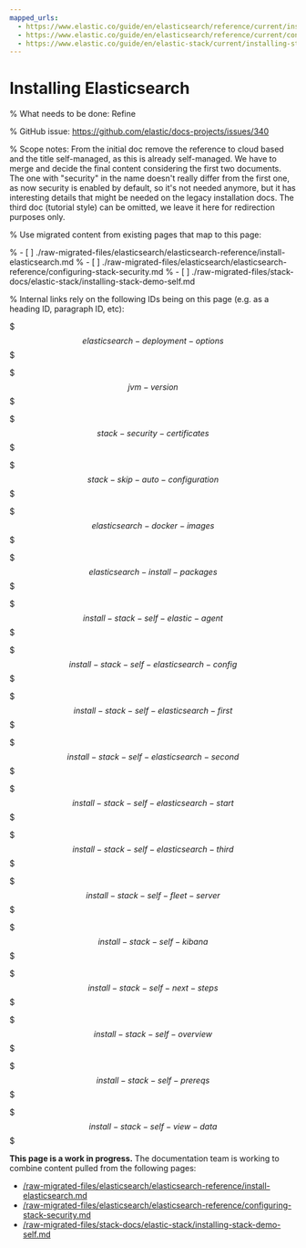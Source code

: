 ```yaml
---
mapped_urls:
  - https://www.elastic.co/guide/en/elasticsearch/reference/current/install-elasticsearch.html
  - https://www.elastic.co/guide/en/elasticsearch/reference/current/configuring-stack-security.html
  - https://www.elastic.co/guide/en/elastic-stack/current/installing-stack-demo-self.html
---
```


# Installing Elasticsearch

% What needs to be done: Refine

% GitHub issue: https://github.com/elastic/docs-projects/issues/340

% Scope notes: From the initial doc remove the reference to cloud based and the title self-managed, as this is already self-managed. We have to merge and decide the final content considering the first two documents. The one with "security" in the name doesn't really differ from the first one, as now security is enabled by default, so it's not needed anymore, but it has interesting details that might be needed on the legacy installation docs. The third doc (tutorial style) can be omitted, we leave it here for redirection purposes only.

% Use migrated content from existing pages that map to this page:

% - [ ] ./raw-migrated-files/elasticsearch/elasticsearch-reference/install-elasticsearch.md
% - [ ] ./raw-migrated-files/elasticsearch/elasticsearch-reference/configuring-stack-security.md
% - [ ] ./raw-migrated-files/stack-docs/elastic-stack/installing-stack-demo-self.md

% Internal links rely on the following IDs being on this page (e.g. as a heading ID, paragraph ID, etc):

$$$elasticsearch-deployment-options$$$

$$$jvm-version$$$

$$$stack-security-certificates$$$

$$$stack-skip-auto-configuration$$$

$$$elasticsearch-docker-images$$$

$$$elasticsearch-install-packages$$$

$$$install-stack-self-elastic-agent$$$

$$$install-stack-self-elasticsearch-config$$$

$$$install-stack-self-elasticsearch-first$$$

$$$install-stack-self-elasticsearch-second$$$

$$$install-stack-self-elasticsearch-start$$$

$$$install-stack-self-elasticsearch-third$$$

$$$install-stack-self-fleet-server$$$

$$$install-stack-self-kibana$$$

$$$install-stack-self-next-steps$$$

$$$install-stack-self-overview$$$

$$$install-stack-self-prereqs$$$

$$$install-stack-self-view-data$$$

**This page is a work in progress.** The documentation team is working to combine content pulled from the following pages:

* [/raw-migrated-files/elasticsearch/elasticsearch-reference/install-elasticsearch.md](/raw-migrated-files/elasticsearch/elasticsearch-reference/install-elasticsearch.md)
* [/raw-migrated-files/elasticsearch/elasticsearch-reference/configuring-stack-security.md](/raw-migrated-files/elasticsearch/elasticsearch-reference/configuring-stack-security.md)
* [/raw-migrated-files/stack-docs/elastic-stack/installing-stack-demo-self.md](/raw-migrated-files/stack-docs/elastic-stack/installing-stack-demo-self.md)
